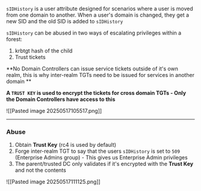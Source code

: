 `sIDHistory` is a user attribute designed for scenarios where a user is moved from one domain to another. When a user's domain is changed, they get a new SID and the old SID is added to `sIDHistory`

`sIDHistory` can be abused in two ways of escalating privileges within a forest:

1. krbtgt hash of the child
2. Trust tickets

**No Domain Controllers can issue service tickets outside of it's own realm, this is why inter-realm TGTs need to be issued for services in another domain **

**A `TRUST KEY` is used to encrypt the tickets for cross domain TGTs - Only the Domain Controllers have access to this**

![[Pasted image 20250517105517.png]]

---
### Abuse

1. Obtain **Trust Key** (rc4 is used by default)
2. Forge inter-realm TGT to say that the users `sIDHistory` is set to `509` (Enterprise Admins group) - This gives us Enterprise Admin privileges
3. The parent/trusted DC only validates if it's encrypted with the **Trust Key** and not the contents

![[Pasted image 20250517111125.png]]